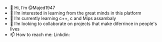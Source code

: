 - 👋 Hi, I’m @Majed1947
- 👀 I’m interested in learning from the great minds in this platform 
- 🌱 I’m currently learning c++, c and Mips assambaly 
- 💞️ I’m looking to collaborate on projects that make diferrince in people's lives 
- 📫 How to reach me: Linkdin:  

<!---
Majed1947/Majed1947 is a ✨ special ✨ repository because its `README.md` (this file) appears on your GitHub profile.
You can click the Preview link to take a look at your changes.
--->
